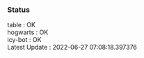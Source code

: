 ### Status


table : OK  
hogwarts : OK  
icy-bot : OK  
Latest Update : 2022-06-27 07:08:18.397376
